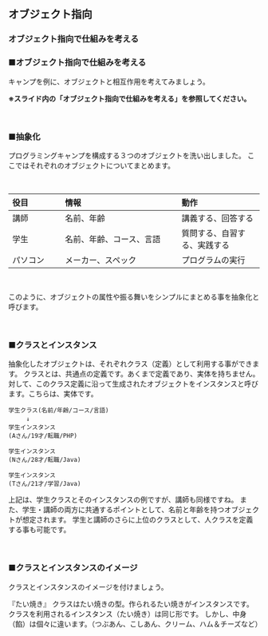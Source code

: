 ## オブジェクト指向
### オブジェクト指向で仕組みを考える

### ■オブジェクト指向で仕組みを考える

キャンプを例に、オブジェクトと相互作用を考えてみましょう。

**※スライド内の「オブジェクト指向で仕組みを考える」を参照してください。**

&nbsp;

### ■抽象化

プログラミングキャンプを構成する３つのオブジェクトを洗い出しました。
ここではそれぞれのオブジェクトについてまとめます。

&nbsp;

|役目　　　　|情報　　　　　　　　　　　　|動作|
|:-----|:-----|:-----|
|講師|名前、年齢|講義する、回答する|
|学生|名前、年齢、コース、言語|質問する、自習する、実践する|
|パソコン|メーカー、スペック|プログラムの実行|

&nbsp;

このように、オブジェクトの属性や振る舞いをシンプルにまとめる事を抽象化と呼びます。

&nbsp;

### ■クラスとインスタンス

抽象化したオブジェクトは、それぞれクラス（定義）として利用する事ができます。
クラスとは、共通点の定義です。あくまで定義であり、実体を持ちません。
対して、このクラス定義に沿って生成されたオブジェクトをインスタンスと呼びます。こちらは、実体です。

``` Text
学生クラス(名前/年齢/コース/言語)
　　　↓
学生インスタンス
(Aさん/19才/転職/PHP)

学生インスタンス
(Nさん/28才/転職/Java)

学生インスタンス
(Tさん/21才/学習/Java)
```

上記は、学生クラスとそのインスタンスの例ですが、講師も同様ですね。
また、学生・講師の両方に共通するポイントとして、名前と年齢を持つオブジェクトが想定されます。
学生と講師のさらに上位のクラスとして、人クラスを定義する事も可能です。

&nbsp;

### ■クラスとインスタンスのイメージ

クラスとインスタンスのイメージを付けましょう。

『たい焼き』
クラスはたい焼きの型。作られるたい焼きがインスタンスです。
クラスを利用されるインスタンス（たい焼き）は同じ形です。
しかし、中身（餡）は個々に違います。（つぶあん、こしあん、クリーム、ハム＆チーズなど）